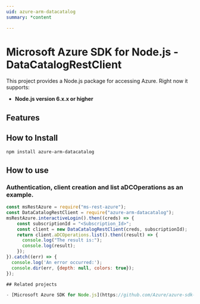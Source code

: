 ```yaml
---
uid: azure-arm-datacatalog
summary: *content

---
```

# Microsoft Azure SDK for Node.js - DataCatalogRestClient
This project provides a Node.js package for accessing Azure. Right now it supports:
- **Node.js version 6.x.x or higher**

## Features


## How to Install

```bash
npm install azure-arm-datacatalog
```

## How to use

### Authentication, client creation and list aDCOperations as an example.

```javascript
const msRestAzure = require("ms-rest-azure");
const DataCatalogRestClient = require("azure-arm-datacatalog");
msRestAzure.interactiveLogin().then((creds) => {
    const subscriptionId = "<Subscription_Id>";
    const client = new DataCatalogRestClient(creds, subscriptionId);
    return client.aDCOperations.list().then((result) => {
      console.log("The result is:");
      console.log(result);
    });
}).catch((err) => {
  console.log('An error occurred:');
  console.dir(err, {depth: null, colors: true});
});

## Related projects

- [Microsoft Azure SDK for Node.js](https://github.com/Azure/azure-sdk-for-node)
